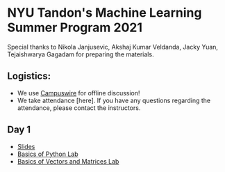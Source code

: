 # NYU Tandon's Machine Learning Summer Program 2021
Special thanks to Nikola Janjusevic, Akshaj Kumar Veldanda, Jacky Yuan, Tejaishwarya Gagadam for preparing the materials.

## Logistics:
- We use [Campuswire](https://campuswire.com/c/G39E327CF) for offline discussion!
- We take attendance [here]. If you have any questions regarding the attendance, please contact the instructors.

## Day 1
- [Slides](https://github.com/asarmadi/tandon_summer2021_ml/blob/master/day01/lec_notes.pdf)
- [Basics of Python Lab](https://github.com/asarmadi/tandon_summer2021_ml/blob/master/day01/demo_python_basics.ipynb)
- [Basics of Vectors and Matrices Lab](https://github.com/asarmadi/tandon_summer2021_ml/blob/master/day01/demo_vectors_matrices.ipynb)
